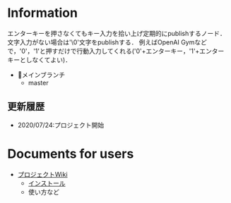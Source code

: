 # Information
エンターキーを押さなくてもキー入力を拾い上げ定期的にpublishするノード．文字入力がない場合は'\0'文字をpublishする．
例えばOpenAI Gymなどで，'0'，'1'と押すだけで行動入力してくれる('0'+エンターキー，'1'+エンターキーとしなくてよい)．

* メインブランチ
    * master

## 更新履歴
* 2020/07/24:プロジェクト開始

# Documents for users
* [プロジェクトWiki](http://irobot-gitlab.csse.muroran-it.ac.jp/universal_tools/ros2/key_event/-/wikis/home)
    * [インストール](http://irobot-gitlab.csse.muroran-it.ac.jp/universal_tools/ros2/key_event/-/wikis/%E3%82%A4%E3%83%B3%E3%82%B9%E3%83%88%E3%83%BC%E3%83%AB)
    * 使い方など

